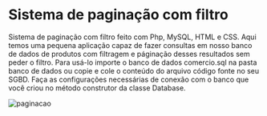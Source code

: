 # Sistema de paginação com filtro
Sistema de paginação com filtro feito com Php, MySQL, HTML e CSS. Aqui temos uma pequena aplicação capaz de fazer consultas em nosso banco de dados de produtos com filtragem e páginação desses resultados sem peder o filtro. Para usá-lo importe o banco de dados comercio.sql na pasta banco de dados ou copie e cole o conteúdo do arquivo código fonte no seu SGBD. Faça as configurações necessárias de conexão com o banco que você criou no método construtor da classe Database.

![paginacao](https://github.com/rodriguesrenato61/Sistema-paginacao/blob/master/paginacao.png)

